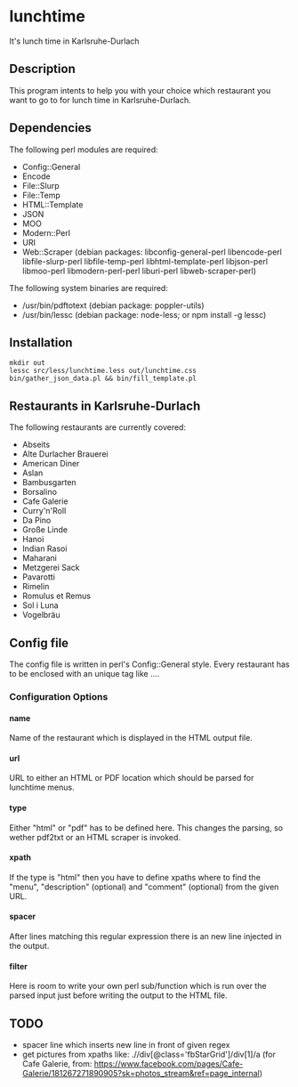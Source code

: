 # lunchtime

It's lunch time in Karlsruhe-Durlach

## Description

This program intents to help you with your choice which restaurant you want to go to for lunch time in Karlsruhe-Durlach.

## Dependencies

The following perl modules are required:
- Config::General
- Encode
- File::Slurp
- File::Temp
- HTML::Template
- JSON
- MOO
- Modern::Perl
- URI
- Web::Scraper
(debian packages: libconfig-general-perl libencode-perl libfile-slurp-perl libfile-temp-perl libhtml-template-perl libjson-perl libmoo-perl libmodern-perl-perl liburi-perl libweb-scraper-perl)

The following system binaries are required:
- /usr/bin/pdftotext (debian package: poppler-utils)
- /usr/bin/lessc (debian package: node-less; or npm install -g lessc)

## Installation

    mkdir out
    lessc src/less/lunchtime.less out/lunchtime.css
    bin/gather_json_data.pl && bin/fill_template.pl

## Restaurants in Karlsruhe-Durlach

The following restaurants are currently covered:

- Abseits
- Alte Durlacher Brauerei
- American Diner
- Aslan
- Bambusgarten
- Borsalino
- Cafe Galerie
- Curry'n'Roll
- Da Pino
- Große Linde
- Hanoi
- Indian Rasoi
- Maharani
- Metzgerei Sack
- Pavarotti
- Rimelin
- Romulus et Remus
- Sol i Luna
- Vogelbräu

## Config file

The config file is written in perl's Config::General style. Every restaurant has to be enclosed with an unique tag like <rimelin>...</rimelin>.

### Configuration Options

#### name

Name of the restaurant which is displayed in the HTML output file.

#### url

URL to either an HTML or PDF location which should be parsed for lunchtime menus.

#### type

Either "html" or "pdf" has to be defined here. This changes the parsing, so wether pdf2txt or an HTML scraper is invoked.

#### xpath

If the type is "html" then you have to define xpaths where to find the "menu", "description" (optional) and "comment" (optional) from the given URL.

#### spacer

After lines matching this regular expression there is an new line injected in the output.

#### filter

Here is room to write your own perl sub/function which is run over the parsed input just before writing the output to the HTML file.

## TODO

- spacer line which inserts new line in front of given regex
- get pictures from xpaths like: .//div[@class='fbStarGrid']/div[1]/a (for Cafe Galerie, from: https://www.facebook.com/pages/Cafe-Galerie/181267271890905?sk=photos_stream&ref=page_internal)
